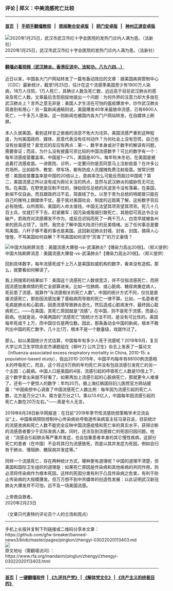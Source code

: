 ### 评论 | 郑义：中美流感死亡比较
------------------------

#### [首页](https://github.com/gfw-breaker/banned-news3/blob/master/README.md) &nbsp;&nbsp;|&nbsp;&nbsp; [手把手翻墙教程](https://github.com/gfw-breaker/guides/wiki) &nbsp;&nbsp;|&nbsp;&nbsp; [禁闻聚合安卓版](https://github.com/gfw-breaker/bn-android) &nbsp;&nbsp;|&nbsp;&nbsp; [网门安卓版](https://github.com/oGate2/oGate) &nbsp;&nbsp;|&nbsp;&nbsp; [神州正道安卓版](https://github.com/SzzdOgate/update) 



<div id="headerimg">
 <img alt="2020年1月25日，武汉市武汉市红十字会医院的发热门诊内人满为患。（法新社）" src="https://www.rfa.org/mandarin/yataibaodao/huanjing/hcm1-02132020070030.html/000_1OC6B8.jpg/@@images/695c05f2-98ad-43fc-abd0-16ecfafbf502.jpeg" title="2020年1月25日，武汉市武汉市红十字会医院的发热门诊内人满为患。（法新社）"/>
 <div id="headerimgcontents">
  <div id="headerimgcaption">
   <span>
    2020年1月25日，武汉市武汉市红十字会医院的发热门诊内人满为患。（法新社）
   </span>
   <!-- zoomattribute -->
  </div>
  <!-- headerimgcaption -->
 </div>
 <!-- headerimagecontents -->
</div>

<hr/>


#### [翻墙必看视频（武汉肺炎、香港反送中、法轮功、八九六四...）](https://github.com/gfw-breaker/banned-news3/blob/master/pages/link3.md)

<div id="storytext">
 <div>
  <div class="slot_header">
  </div>
 </div>
 <p>
 </p>
 <p>
  近日以来，中国各大门户网站转发了一篇有轰动效应的文章：据美国疾病管制中心（CDC）最新统计，截至1月25日，估计在这个流感季美国至少有1900万人染病，18万人住院，1万人死亡，其确诊人数及死亡数，远远高于目前武汉肺炎的感染及死亡人数。文章最后含怨抱屈地提出一个问题：为何外界的注意力却大多放在武汉肺炎上？言外之意无非是：美国人才生活在可怕的瘟疫爆发中，炒作武汉肺炎简直别有用心！另一篇新闻通稿则说，美国爆发40年来最致命流感，已有6600人死亡，一千多万人感染。这一则新闻也被国内各大门户网站转发，在自媒体上刷屏。
  <br/>
  <br/>
  本人久居美国，看到这样言之凿凿的消息不免大为诧异。美国流感严重到这种程度，为何美国政府、媒体、民意代表没有任何动作？为何社会上没有恐慌，自己也没有丝毫感觉？直觉式的反应有两点：第一，数字本身或对于数字的解读有问题，需要查证；而且，为什么没有披露可资比较的中国流感数字？可比的数字有一个：每年流感疫苗覆盖率。中国是1—2%，美国是40%。每年秋末冬初，在美国是被追着打流感疫苗。一进医院、诊所，一定要问你是否同意马上注射疫苗？在许多公共场所，比如超市、教堂、停车场，都有防疫人员摆摊免费注射疫苗。按常识想想：美国疫苗覆盖率是中国的20倍以上，患病率怎么可能反而超过中国呢？第二，美国流感之所以没有成为舆论关注的热点，显然与武汉肺炎的威胁性无可比性。在美国，在野党是压制不住的，弹劾现任总统的风波至今没有落幕。在美国，新闻不仅自由，而且跟政府过不去，简直结了仇，以至于贵为总统的特朗普只能在自己的推特上跟媒体干仗。基于我对美国社会、制度的近距离了解，这些数字背后必有隐情。众所周知，美国的人命太值钱，中国无法望其项背望其项背。死几十几百士兵，仗就打不下去，赶紧撤军；因污染或吸烟引致死亡，其赔偿可高达令企业破产。若政府对流感爆发不作为，或反应迟钝而死了一两千万人，白宫早就被各州来的民兵占领了。当然，我完全了解中国大陆流行的反美情绪。出了任何事总是要骂美国，八杆子够不着的事也是美国。这回新冠肺炎封城、封省、封国，搞得人心惶惶，不骂美国如何自解？不骂美国如何坚守“厉害了”的万丈豪情？
 </p>
 <p>
 </p>
 <p>
  <div class="image-inline captioned" style="width:900px;">
   <div style="width:900px;">
    <img alt="中国大陆刷屏消息：美國流感大爆發-vs-武漢肺炎?【傳染力高出20倍】。（郑义提供）" src="https://www.rfa.org/mandarin/pinglun/zhengyi/zhengyi-03022020113403.html/65b051a080ba708e115-600x488.jpg" title="中国大陆刷屏消息：美國流感大爆發-vs-武漢肺炎?【傳染力高出20倍】。（郑义提供）"/>
   </div>
   <div class="image-caption">
    <span style="width:900px;">
     中国大陆刷屏消息：美國流感大爆發-vs-武漢肺炎?【傳染力高出20倍】。（郑义提供）
    </span>
    <span class="copyright">
    </span>
   </div>
  </div>
 </p>
 <p>
  回到具体数字，每年流感死成千上万人是美国权威机构的数字，看来没有造假。那么，就要看如何解读了。
 </p>
 <p>
  我上网搜索的结果如下：美国这个流感死亡人数很宽泛，并不仅指流感死亡，而把因流感加重病情的死亡全部算进来。比如一位肺病、或心脏病、糖尿病重症病人，死前患了流感，就算作“与流感相关的死亡人数”。中国的统计方式不同，仅仅是直接流感死亡，那些因流感加重了基础病而导致的死亡一律不算。比如，一名患者老毛病是肺炎和心脏病，因患流感导致肺炎恶化，然后造成心脏病发作，最终因心脏病死亡。——在美国，其死亡原因就是“流感”。在中国，则不是死于流感，而是心脏病。也就是说，中美两国的“流感死亡”因统计方法不同，是没有可比性的。美国每年死成千上万，而中国仅仅是两位数。因此，那条轰动全中国的新闻，根本不敢列出中国的死亡数字。几十比1万，根本不是一个数量级，戏就作过了。
  <br/>
  <br/>
  那么，如以美国统计方式估算，中国每年有多少人死于流感呢？2019年9月，复旦大学公共卫生学院余宏杰课题组在《柳叶刀·公共卫生》杂志上发表了一篇论文（Influenza-associated excess respiratory mortality in China, 2010-15: a population-based study），指出2010-2015年，中国平均每年有88100例流感相关的呼吸死亡。而且，这个将近9万例的年均死亡并没有包括流感引发死亡的另一个主因：心脏病。中国人口是美国的4倍，流感引起的呼吸死亡人数是10倍上下，这个数字拿出来就不好看了。如果再加上流感引起的心脏病死亡，那就更令人难堪了。还有一个更惊人的数字：年均20万。据上海红枫国际妇儿医院官方网站披露：“中国疾控中心调查了中国流感死亡人数比例：每年因为流感引起的死亡人数，北方是万分之1.8，南方是万分之1.1。乘以13.6亿人，中国每年因流感引起的死亡人数在20万左右。”——真是令人无言。
  <br/>
  <br/>
  2019年8月28日新华网报道：在日前“2019年季节性流感防控策略学术交流会议”上，中国疾病预防控制中心传染病处呼吸道传染病室主任冯录召说，目前统计的流感发病和死亡人数不能完全反映中国流感疫情和死亡率的真实水平，获得诊断的流感患者要少于实际发病人数。同时，还涉及到流感致亡的死因归因问题。他说：“流感会引起肺炎等严重并发症，也会加重患者本身的其它慢性疾病，这部分死亡的患者（在中国）不会将其归为流感致死，而是以其并发症为死因，例如会归咎于肺炎、慢阻肺、糖尿病并发症等。”
  <br/>
  <br/>
  同样一个流感死亡，存在两种统计方式，哪种更有道理呢？中国的道理不清楚，但美国和国际卫生组织的道理是：如果死亡原因是传染病和其他疾病的共同作用，则必须将传染病作为根本死因。这样的死因分类有利于凸显传染病之危害，有利于防止传染病的大规模爆发。但万万想不到中共媒体的创造性发展：以此证明武汉新冠肺炎大爆发并不可怕，远不及一场美国流感。
  <br/>
  <br/>
  上帝救自救者。
  <br/>
  2020年2月23日
  <br/>
  <br/>
  （文章只代表特约评论员个人的立场和观点）
 </p>
</div>

<hr/>
手机上长按并复制下列链接或二维码分享本文章：<br/>
https://github.com/gfw-breaker/banned-news3/blob/master/pages/pinglun/zhengyi-03022020113403.md <br/>
<a href='https://github.com/gfw-breaker/banned-news3/blob/master/pages/pinglun/zhengyi-03022020113403.md'><img src='https://github.com/gfw-breaker/banned-news3/blob/master/pages/pinglun/zhengyi-03022020113403.md.png'/></a> <br/>
原文地址（需翻墙访问）：https://www.rfa.org/mandarin/pinglun/zhengyi/zhengyi-03022020113403.html


------------------------
#### [首页](https://github.com/gfw-breaker/banned-news3/blob/master/README.md) &nbsp;|&nbsp; [一键翻墙软件](https://github.com/gfw-breaker/nogfw/blob/master/README.md) &nbsp;| [《九评共产党》](https://github.com/gfw-breaker/9ping.md/blob/master/README.md#九评之一评共产党是什么) | [《解体党文化》](https://github.com/gfw-breaker/jtdwh.md/blob/master/README.md) | [《共产主义的终极目的》](https://github.com/gfw-breaker/gczydzjmd.md/blob/master/README.md)


<img src='http://gfw-breaker.win/banned-news3/pages/pinglun/zhengyi-03022020113403.md' width='0px' height='0px'/>